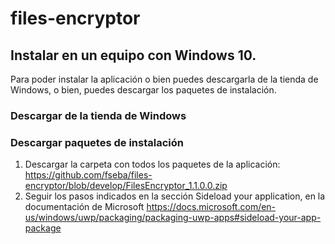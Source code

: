 # files-encryptor

## Instalar en un equipo con Windows 10.

Para poder instalar la aplicación o bien puedes descargarla de la tienda de Windows, o bien, puedes descargar los paquetes de instalación.

### Descargar de la tienda de Windows

### Descargar paquetes de instalación
1. Descargar la carpeta con todos los paquetes de la aplicación: https://github.com/fseba/files-encryptor/blob/develop/FilesEncryptor_1.1.0.0.zip
2. Seguir los pasos indicados en la sección Sideload your application, en la documentación de Microsoft https://docs.microsoft.com/en-us/windows/uwp/packaging/packaging-uwp-apps#sideload-your-app-package
